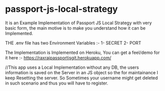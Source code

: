 # passport-js-local-strategy
It is an Example Implementation of Passport JS Local Strategy with very basic form, the main motive is to make you understand how it can be Implemented.

THE .env file has two Environment Variables :-
1- SECRET
2- PORT

The Implementation is Implemented on Heroku, You can get a feel/demo for it here :- https://raxrajpassportjsgit.herokuapp.com/

//This app uses a Local Implementation without any DB, the users information is saved on the Server in an JS object so the for maintainance I keep Resetting the server.
So Sometimes your username might get deleted in such scenario and thus you will have to register.
